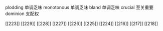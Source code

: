 




plodding 单调乏味
monotonous 单调乏味
bland 单调乏味
crucial 至关重要
dominion 支配权

[[223]]
[[229]]
[[228]]
[[227]]
[[226]]
[[225]]
[[224]]
[[216]]
[[217]]
[[218]]